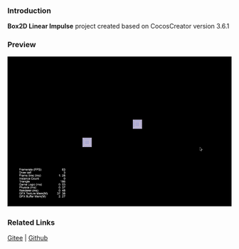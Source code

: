 ### Introduction
**Box2D Linear Impulse** project created based on CocosCreator version 3.6.1

### Preview
![image](../../../gif/202211/2022110332.gif)

### Related Links
[Gitee](https://gitee.com/mirrors_cocos-creator/cocos-example-physics/tree/v3.x/2d/box2d/assets/cases/example) | [Github](https://github.com/cocos/cocos-example-physics/tree/v3.x/2d/box2d/assets/cases/example)